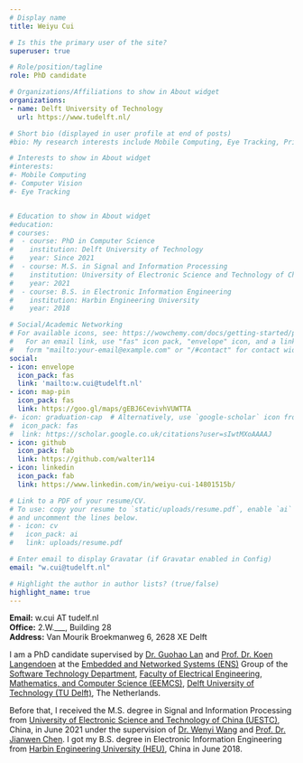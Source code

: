 ```yaml
---
# Display name
title: Weiyu Cui

# Is this the primary user of the site?
superuser: true

# Role/position/tagline
role: PhD candidate

# Organizations/Affiliations to show in About widget
organizations:
- name: Delft University of Technology
  url: https://www.tudelft.nl/

# Short bio (displayed in user profile at end of posts)
#bio: My research interests include Mobile Computing, Eye Tracking, Privacy Preserving and Adversarial Learning.

# Interests to show in About widget
#interests:
#- Mobile Computing
#- Computer Vision
#- Eye Tracking


# Education to show in About widget
#education:
# courses:
#  - course: PhD in Computer Science
#    institution: Delft University of Technology
#    year: Since 2021 
#  - course: M.S. in Signal and Information Processing
#    institution: University of Electronic Science and Technology of China
#    year: 2021
#  - course: B.S. in Electronic Information Engineering
#    institution: Harbin Engineering University
#    year: 2018

# Social/Academic Networking
# For available icons, see: https://wowchemy.com/docs/getting-started/page-builder/#icons
#   For an email link, use "fas" icon pack, "envelope" icon, and a link in the
#   form "mailto:your-email@example.com" or "/#contact" for contact widget.
social:
- icon: envelope
  icon_pack: fas
  link: 'mailto:w.cui@tudelft.nl'
- icon: map-pin
  icon_pack: fas
  link: https://goo.gl/maps/gEBJ6CevivhVUWTTA
#- icon: graduation-cap  # Alternatively, use `google-scholar` icon from `ai` icon pack
#  icon_pack: fas
#  link: https://scholar.google.co.uk/citations?user=sIwtMXoAAAAJ
- icon: github
  icon_pack: fab
  link: https://github.com/walter114
- icon: linkedin
  icon_pack: fab
  link: https://www.linkedin.com/in/weiyu-cui-14801515b/

# Link to a PDF of your resume/CV.
# To use: copy your resume to `static/uploads/resume.pdf`, enable `ai` icons in `params.toml`, 
# and uncomment the lines below.
# - icon: cv
#   icon_pack: ai
#   link: uploads/resume.pdf

# Enter email to display Gravatar (if Gravatar enabled in Config)
email: "w.cui@tudelft.nl"

# Highlight the author in author lists? (true/false)
highlight_name: true
---
```


**Email:** w.cui AT tudelf.nl  
**Office:** 2.W.___, Building 28  
**Address:** Van Mourik Broekmanweg 6, 2628 XE Delft

I am a PhD candidate supervised by [Dr. Guohao Lan](https://guohao.netlify.app/) and [Prof. Dr. Koen Langendoen](https://www.st.ewi.tudelft.nl/koen/) at the [Embedded and Networked Systems (ENS)](https://www.tudelft.nl/ewi/over-de-faculteit/afdelingen/software-technology/embedded-and-networked-systems/) Group of the [Software Technology Department](https://www.tudelft.nl/ewi/over-de-faculteit/afdelingen/software-technology), [Faculty of Electrical Engineering, Mathematics, and Computer Science (EEMCS)](https://www.tudelft.nl/en/eemcs), [Delft University of Technology (TU Delft)](https://www.tudelft.nl/), The Netherlands. 

Before that, I received the M.S. degree in Signal and Information Processing from [University of Electronic Science and Technology of China (UESTC)](https://www.uestc.edu.cn/), China, in June 2021 under the supervision of [Dr. Wenyi Wang](https://www.sice.uestc.edu.cn/info/1302/5291.htm) and [Prof. Dr. Jianwen Chen](https://www.sice.uestc.edu.cn/info/1302/5051.htm). I got my B.S. degree in Electronic Information Engineering from [Harbin Engineering University (HEU)](http://www.heu.edu.cn/), China in June 2018.

